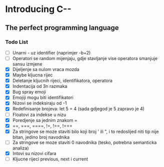 # Introducing C--

## The perfect programming language

### Todo List

- [ ] Unarni - uz identifier (naprimjer -b+2)
- [ ] Operatori se random mijenjaju, gdje stavljanje vise operatora smanjuje sansu izmjene
- [x] Dijeljenje sa nulom vraca mozda
- [x] Maybe kljucna rijec
- [x] Deletanje kljucnih rijeci, identifikatora, operatora
- [x] Indentacija od 3n razmaka
- [x] Bug spray emoji
- [x] Emojiji mogu biti identifikatori
- [x] Nizovi se indeksiraju od -1
- [x] Redefinisanje brojeva: let 5 = 4 (sada gdjegod je 5 zapravo je 4)
- [ ] Floatovi za indekse u nizu
- [x] Poredjenje sa jednim znakom =
- [x] ==, ===, ====, !=, !==, !===
- [x] Za stringove se moze staviti bilo koji broj ' ili ", i to redoslijed niti tip nije bitan, jedino broj navodnika
- [ ] Za stringove se moze staviti 0 navodnika (tesko, potrebna semanticka analiza)
- [x] Intovi su nizovi cifara
- [ ] Kljucne rijeci previous, next i current
